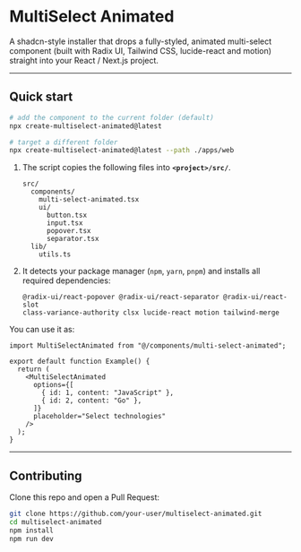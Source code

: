 # MultiSelect Animated

A shadcn-style installer that drops a fully-styled, animated multi-select component (built with Radix UI, Tailwind CSS, lucide-react and motion) straight into your React / Next.js project.

---

## Quick start

```bash
# add the component to the current folder (default)
npx create-multiselect-animated@latest

# target a different folder
npx create-multiselect-animated@latest --path ./apps/web
```

1. The script copies the following files into **`<project>/src/`**.
   ```
   src/
     components/
       multi-select-animated.tsx
       ui/
         button.tsx
         input.tsx
         popover.tsx
         separator.tsx
     lib/
       utils.ts
   ```
2. It detects your package manager (`npm`, `yarn`, `pnpm`) and installs all required dependencies:
   ```
   @radix-ui/react-popover @radix-ui/react-separator @radix-ui/react-slot
   class-variance-authority clsx lucide-react motion tailwind-merge
   ```


You can use it as:

```tsx
import MultiSelectAnimated from "@/components/multi-select-animated";

export default function Example() {
  return (
    <MultiSelectAnimated
      options={[
        { id: 1, content: "JavaScript" },
        { id: 2, content: "Go" },
      ]}
      placeholder="Select technologies"
    />
  );
}
```

---

## Contributing

Clone this repo and open a Pull Request:

```bash
git clone https://github.com/your-user/multiselect-animated.git
cd multiselect-animated
npm install
npm run dev
```

